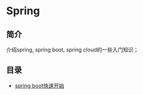 # Spring

## 简介
介绍spring, spring boot, spring cloud的一些入门知识；

## 目录

* [spring boot快速开始](spring_boot_quick_start.md)
